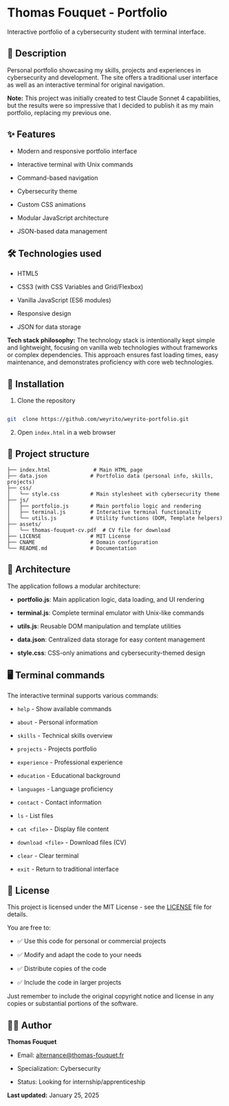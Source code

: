 # Thomas Fouquet - Portfolio

  

Interactive portfolio of a cybersecurity student with terminal interface.

  

## 🎯 Description

  

Personal portfolio showcasing my skills, projects and experiences in cybersecurity and development. The site offers a traditional user interface as well as an interactive terminal for original navigation.

  

**Note:** This project was initially created to test Claude Sonnet 4 capabilities, but the results were so impressive that I decided to publish it as my main portfolio, replacing my previous one.

  

## ✨ Features

  

- Modern and responsive portfolio interface

- Interactive terminal with Unix commands

- Command-based navigation

- Cybersecurity theme

- Custom CSS animations

- Modular JavaScript architecture

- JSON-based data management

  

## 🛠️ Technologies used

  

- HTML5

- CSS3 (with CSS Variables and Grid/Flexbox)

- Vanilla JavaScript (ES6 modules)

- Responsive design

- JSON for data storage

  

**Tech stack philosophy:** The technology stack is intentionally kept simple and lightweight, focusing on vanilla web technologies without frameworks or complex dependencies. This approach ensures fast loading times, easy maintenance, and demonstrates proficiency with core web technologies.

  

## 🚀 Installation

  

1. Clone the repository

```bash

git  clone https://github.com/weyrito/weyrito-portfolio.git

```

2. Open `index.html` in a web browser

  

## 📁 Project structure

```
├── index.html              # Main HTML page
├── data.json              # Portfolio data (personal info, skills, projects)
├── css/
│   └── style.css          # Main stylesheet with cybersecurity theme
├── js/
│   ├── portfolio.js       # Main portfolio logic and rendering
│   ├── terminal.js        # Interactive terminal functionality
│   └── utils.js           # Utility functions (DOM, Template helpers)
├── assets/
│   └── thomas-fouquet-cv.pdf  # CV file for download
├── LICENSE                # MIT License
├── CNAME                  # Domain configuration
└── README.md              # Documentation
```

  

## 🔧 Architecture

  

The application follows a modular architecture:

  

- **portfolio.js**: Main application logic, data loading, and UI rendering

- **terminal.js**: Complete terminal emulator with Unix-like commands

- **utils.js**: Reusable DOM manipulation and template utilities

- **data.json**: Centralized data storage for easy content management

- **style.css**: CSS-only animations and cybersecurity-themed design

  

## 🖥️ Terminal commands

  

The interactive terminal supports various commands:

  

- `help` - Show available commands

- `about` - Personal information

- `skills` - Technical skills overview

- `projects` - Projects portfolio

- `experience` - Professional experience

- `education` - Educational background

- `languages` - Language proficiency

- `contact` - Contact information

- `ls` - List files

- `cat <file>` - Display file content

- `download <file>` - Download files (CV)

- `clear` - Clear terminal

- `exit` - Return to traditional interface

  

## 📄 License

  

This project is licensed under the MIT License - see the [LICENSE](LICENSE) file for details.

  

You are free to:

  

- ✅ Use this code for personal or commercial projects

- ✅ Modify and adapt the code to your needs

- ✅ Distribute copies of the code

- ✅ Include the code in larger projects

  

Just remember to include the original copyright notice and license in any copies or substantial portions of the software.

  

## 👨‍💻 Author

  

**Thomas Fouquet**

- Email: alternance@thomas-fouquet.fr

- Specialization: Cybersecurity

- Status: Looking for internship/apprenticeship

  

**Last updated:** January 25, 2025
